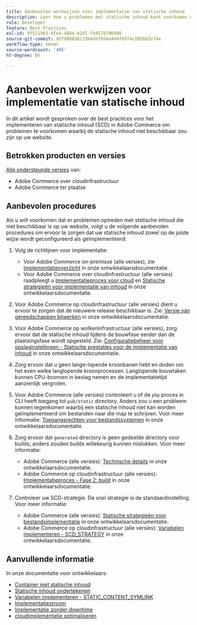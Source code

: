 ```yaml
---
title: Aanbevolen werkwijzen voor implementatie van statische inhoud
description: Leer hoe u problemen met statische inhoud kunt voorkomen die niet in uw Adobe Commerce-winkel worden weergegeven.
role: Developer
feature: Best Practices
exl-id: 9f521963-6fe4-4844-b2d1-fd457b706900
source-git-commit: ddf988826c29b4ebf054a4d4fb5f4c285662ef4e
workflow-type: tm+mt
source-wordcount: '405'
ht-degree: 0%

---
```


# Aanbevolen werkwijzen voor implementatie van statische inhoud

In dit artikel wordt gesproken over de best practices voor het implementeren van statische inhoud (SCD) in Adobe Commerce om problemen te voorkomen waarbij de statische inhoud niet beschikbaar zou zijn op uw website.

## Betrokken producten en versies

[Alle ondersteunde versies](../../../release/versions.md) van:

* Adobe Commerce over cloudinfrastructuur
* Adobe Commerce ter plaatse

## Aanbevolen procedures

Als u wilt voorkomen dat er problemen optreden met statische inhoud die niet beschikbaar is op uw website, volgt u de volgende aanbevolen procedures om ervoor te zorgen dat uw statische inhoud zowel op de juiste wijze wordt geconfigureerd als geïmplementeerd:

1. Volg de richtlijnen voor implementatie:
   * Voor Adobe Commerce on-premisse (alle versies), zie [Implementatieoverzicht](../../../configuration/deployment/overview.md) in onze ontwikkelaarsdocumentatie.
   * Voor Adobe Commerce over cloudinfrastructuur (alle versies) raadpleegt u [Implementatieproces voor cloud](https://devdocs.magento.com/cloud/deploy/cloud-deployment-process.html) en [Statische strategieën voor implementatie van inhoud](https://devdocs.magento.com/cloud/deploy/static-content-deployment.html) in onze ontwikkelaarsdocumentatie.

1. Voor Adobe Commerce op cloudinfrastructuur (alle versies) dient u ervoor te zorgen dat de nieuwere release beschikbaar is. Zie: [Versie van gereedschappen bijwerken](https://devdocs.magento.com/cloud/release-notes/ece-release-notes.html) in onze ontwikkelaarsdocumentatie.
1. Voor Adobe Commerce op wolkeninfrastructuur (alle versies), zorg ervoor dat de statische inhoud tijdens de bouwfase eerder dan de plaatsingsfase wordt opgesteld. Zie: [Configuratiebeheer voor opslaginstellingen - Statische prestaties voor de implementatie van inhoud](https://devdocs.magento.com/cloud/live/sens-data-over.html#cloud-confman-scd-over) in onze ontwikkelaarsdocumentatie.
1. Zorg ervoor dat u geen lange-lopende kroonbanen hebt en doden om het even welke langlopende kroonprocessen. Langlopende bouwtaken kunnen CPU-bronnen in beslag nemen en de implementatietijd aanzienlijk vergroten.
1. Voor Adobe Commerce (alle versies) controleert u of de `php` proces in CLI heeft toegang tot `pub/static` directory. Anders zou u een probleem kunnen tegenkomen waarbij een statische inhoud niet kan worden geïmplementeerd om bestanden naar die map te schrijven. Voor meer informatie: [Toegangsrechten voor bestandssystemen](https://experienceleague.adobe.com/docs/commerce-operations/configuration-guide/deployment/file-system-permissions.html) in onze ontwikkelaarsdocumentatie.
1. Zorg ervoor dat `generated` directory is geen gedeelde directory voor builds; anders zouden builds willekeurig kunnen mislukken. Voor meer informatie:
   * Adobe Commerce (alle versies): [Technische details](https://experienceleague.adobe.com/docs/commerce-operations/configuration-guide/deployment/technical-details.html) in onze ontwikkelaarsdocumentatie.
   * Adobe Commerce op cloudinfrastructuur (alle versies): [Implementatieproces - Fase 2: build](https://devdocs.magento.com/cloud/reference/discover-deploy.html#cloud-deploy-over-phases-build) in onze ontwikkelaarsdocumentatie.

1. Controleer uw SCD-strategie. De *snel* strategie is de standaardinstelling. Voor meer informatie:
   * Adobe Commerce (alle versies): [Statische strategieën voor bestandsimplementatie](https://experienceleague.adobe.com/docs/commerce-operations/configuration-guide/cli/static-view/static-view-file-strategy.html) in onze ontwikkelaarsdocumentatie.
   * Adobe Commerce op cloudinfrastructuur (alle versies): [Variabelen implementeren - SCD\_STRATEGY](https://devdocs.magento.com/cloud/env/variables-deploy.html#scd_strategy) in onze ontwikkelaarsdocumentatie.

## Aanvullende informatie

In onze documentatie voor ontwikkelaars:

* [Container met statische inhoud](https://developer.adobe.com/commerce/admin-developer/pattern-library/containers/static-content/)
* [Statische inhoud ondertekenen](https://experienceleague.adobe.com/docs/commerce-operations/configuration-guide/cache/static-content-signing.html)
* [Variabelen implementeren - STATIC\_CONTENT\_SYMLINK](https://devdocs.magento.com/cloud/env/variables-deploy.html#static_content_symlink)
* [Implementatiestroom](../../../performance/deployment-flow.md)
* [Implementatie zonder downtime](https://devdocs.magento.com/cloud/deploy/reduce-downtime.html)
* [cloudimplementatie optimaliseren](https://devdocs.magento.com/cloud/deploy/optimize-cloud-deployment.html)
